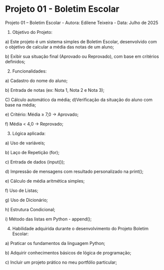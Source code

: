 # Projeto 01 - Boletim Escolar
Projeto 01 – Boletim Escolar -   Autora: Edilene Teixeira - Data: Julho de 2025 

1) Objetivo do Projeto: 

a) Este projeto é um sistema simples de Boletim Escolar, desenvolvido com o objetivo de calcular a média das notas de um aluno;

b) Exibir sua situação final (Aprovado ou Reprovado), com base em critérios definidos;


2) Funcionalidades:

a) Cadastro do nome do aluno;

b) Entrada de notas (ex: Nota 1, Nota 2 e Nota 3);

C) Cálculo automático da média; 
d)Verificação da situação do aluno com base na média; 

e) Critério: Média ≥ 7,0 → Aprovado;

f) Média < 4,0 → Reprovado;

3) Lógica aplicada:

a) Uso de variáveis;

b) Laço de Repetição (for);

c) Entrada de dados (input());

d) Impressão de mensagens com resultado personalizado na print();

e) Cálculo de média aritmética simples;

f) Uso de Listas;

g) Uso de Dicionário;

h) Estrutura Condicional;

i) Método das listas em Python - append();


4) Habilidade adquirida durante o desenvolvimento do Projeto Boletim Escolar:

a) Praticar os fundamentos da linguagem Python;

b) Adquirir conhecimentos básicos de lógica de programação; 

c) Incluir um projeto prático no meu portfólio particular;
